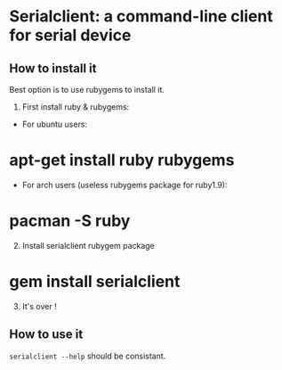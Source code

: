 # Serialclient: a command-line client for serial device #

## How to install it ##

Best option is to use rubygems to install it.

1. First install ruby & rubygems:

* For ubuntu users:
# apt-get install ruby rubygems

* For arch users (useless rubygems package for ruby1.9):
# pacman -S ruby 

2. Install serialclient rubygem package
# gem install serialclient

3. It's over !

## How to use it ##

`serialclient --help` should be consistant. 
